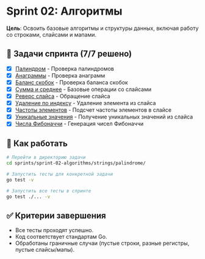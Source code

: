 # Sprint 02: Алгоритмы

**Цель**: Освоить базовые алгоритмы и структуры данных, включая работу со строками, слайсами и мапами.

## 🎯 Задачи спринта (7/7 решено)
- [x] [Палиндром](strings/palindrome/) - Проверка палиндромов
- [x] [Анаграммы](strings/anagrams/) - Проверка анаграмм
- [x] [Баланс скобок](strings/bracket_balance/) - Проверка баланса скобок
- [x] [Сумма и среднее](slices/basics/sum_avg/) - Базовые операции со слайсами
- [x] [Реверс слайса](slices/basics/reverse/) - Обращение слайса
- [x] [Удаление по индексу](slices/basics/remove/) - Удаление элемента из слайса
- [x] [Частоты элементов](maps/basics/frequencies/) - Подсчет частоты элементов в слайсе
- [x] [Уникальные значения](maps/basics/unique/) - Получение уникальных значений из слайса
- [x] [Числа Фибоначчи](misc/fibonacci/) - Генерация чисел Фибоначчи

## 🚀 Как работать
```bash
# Перейти в директорию задачи
cd sprints/sprint-02-algorithms/strings/palindrome/

# Запустить тесты для конкретной задачи
go test -v

# Запустить все тесты в спринте
go test ./... -v
```

## ✅ Критерии завершения
- Все тесты проходят успешно.
- Код соответствует стандартам Go.
- Обработаны граничные случаи (пустые строки, разные регистры, пустые слайсы/мапы).